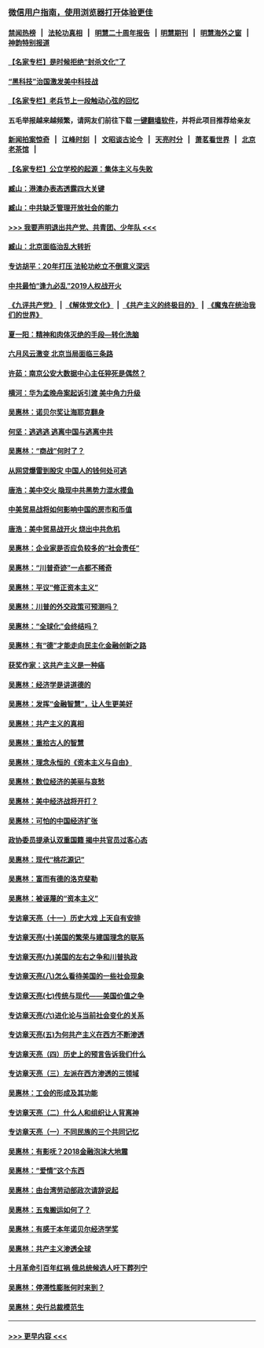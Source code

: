 ### [微信用户指南，使用浏览器打开体验更佳](https://github.com/gfw-breaker/banned-news1/blob/master/indexes/wechat-guide.md?t=0)
#### [禁闻热榜](热点新闻.md?t=0)  &nbsp;&nbsp;|&nbsp;&nbsp; [法轮功真相](https://github.com/gfw-breaker/truth/blob/master/README.md?t=0) &nbsp;&nbsp;|&nbsp;&nbsp; [明慧二十周年报告](https://github.com/gfw-breaker/mh-reports/blob/master/README.md?t=0) &nbsp;&nbsp;|&nbsp;&nbsp;[明慧期刊](https://github.com/gfw-breaker/mh-qikan) &nbsp;&nbsp;|&nbsp;&nbsp; [明慧海外之窗](https://github.com/gfw-breaker/mh-news/blob/master/README.md?t=0) &nbsp;&nbsp;|&nbsp;&nbsp; [神韵特别报道](https://github.com/gfw-breaker/mh-news/blob/master/shenyun.md?t=0)
#### [【名家专栏】是时候拒绝“封杀文化”了](../pages/nsc423/n11814093.md?t=02090755) 
#### [“黑科技”治国激发美中科技战](../pages/nsc423/n11638056.md?t=02090755) 
#### [【名家专栏】老兵节上一段触动心弦的回忆](../pages/nsc423/n11646016.md?t=02090755) 
#### 五毛举报越来越频繁，请网友们前往下载 [一键翻墙软件](https://github.com/gfw-breaker/ssr-accounts)，并将此项目推荐给亲友
#### [新闻拍案惊奇](https://github.com/gfw-breaker/banned-news1/blob/master/pages/link4.md) &nbsp;&nbsp;|&nbsp;&nbsp; [江峰时刻](https://github.com/gfw-breaker/banned-news1/blob/master/pages/link4.md) &nbsp;&nbsp;|&nbsp;&nbsp; [文昭谈古论今](https://github.com/gfw-breaker/banned-news1/blob/master/pages/link4.md) &nbsp;&nbsp;|&nbsp;&nbsp; [天亮时分](https://github.com/gfw-breaker/banned-news1/blob/master/pages/link4.md) &nbsp;&nbsp;|&nbsp;&nbsp; [萧茗看世界](https://github.com/gfw-breaker/banned-news1/blob/master/pages/link4.md) &nbsp;&nbsp;|&nbsp;&nbsp; [北京老茶馆](https://github.com/gfw-breaker/banned-news1/blob/master/pages/link4.md) &nbsp;&nbsp;|&nbsp;&nbsp; 
#### [【名家专栏】公立学校的起源：集体主义与失败](../pages/nsc423/n11601833.md?t=02090755) 
#### [臧山：港澳办表态透露四大关键](../pages/nsc423/n11421628.md?t=02090755) 
#### [臧山：中共缺乏管理开放社会的能力](../pages/nsc423/n11407457.md?t=02090755) 
#### [>>> 我要声明退出共产党、共青团、少年队 <<<](https://github.com/begood0513/goodnews/blob/master/quit/letter.md) 
#### [臧山：北京面临治乱大转折](../pages/nsc423/n11406895.md?t=02090755) 
#### [专访胡平：20年打压 法轮功屹立不倒意义深远](../pages/nsc423/n11398800.md?t=02090755) 
#### [中共最怕“逢九必乱”2019人权战开火](../pages/nsc423/n11385248.md?t=02090755) 
#### [《九评共产党》](https://github.com/begood0513/9ping.md/blob/master/README.md) &nbsp;|&nbsp; [《解体党文化》](../../../../jtdwh.md/blob/master/README.md)  &nbsp;|&nbsp; [《共产主义的终极目的》](../../../../gczydzjmd.md/blob/master/README.md) &nbsp;|&nbsp; [《魔鬼在统治我们的世界》](../../../../mgztzwmdsj.md/blob/master/README.md) 
#### [夏一阳：精神和肉体灭绝的手段—转化洗脑](../pages/nsc423/n11368250.md?t=02090755) 
#### [六月风云激变 北京当局面临三条路](../pages/nsc423/n11313668.md?t=02090755) 
#### [许茹：南京公安大数据中心主任猝死是偶然？](../pages/nsc423/n11064744.md?t=02090755) 
#### [横河：华为孟晚舟案起诉引渡 美中角力升级](../pages/nsc423/n11027230.md?t=02090755) 
#### [吴惠林：诺贝尔奖让海耶克翻身](../pages/nsc423/n10890049.md?t=02090755) 
#### [何坚：逃逃逃 逃离中国与逃离中共](../pages/nsc423/n10592891.md?t=02090755) 
#### [吴惠林：“商战”何时了？](../pages/nsc423/n10573558.md?t=02090755) 
#### [从网贷爆雷到股灾 中国人的钱何处可逃](../pages/nsc423/n10572800.md?t=02090755) 
#### [唐浩：美中交火 隐现中共黑势力混水摸鱼](../pages/nsc423/n10544040.md?t=02090755) 
#### [中美贸易战将如何影响中国的房市和币值](../pages/nsc423/n10543697.md?t=02090755) 
#### [唐浩：美中贸易战开火 烧出中共危机](../pages/nsc423/n10540126.md?t=02090755) 
#### [吴惠林：企业家是否应负较多的“社会责任”](../pages/nsc423/n10535022.md?t=02090755) 
#### [吴惠林：“川普奇迹”一点都不稀奇](../pages/nsc423/n10512808.md?t=02090755) 
#### [吴惠林：平议“修正资本主义”](../pages/nsc423/n10495724.md?t=02090755) 
#### [吴惠林：川普的外交政策可预测吗？](../pages/nsc423/n10462387.md?t=02090755) 
#### [吴惠林：“全球化”会终结吗？](../pages/nsc423/n10452838.md?t=02090755) 
#### [吴惠林：有“德”才能走向民主化金融创新之路](../pages/nsc423/n10432292.md?t=02090755) 
#### [获奖作家：这共产主义是一种癌](../pages/nsc423/n10431541.md?t=02090755) 
#### [吴惠林：经济学是讲道德的](../pages/nsc423/n10398014.md?t=02090755) 
#### [吴惠林：发挥“金融智慧”，让人生更美好](../pages/nsc423/n10375019.md?t=02090755) 
#### [吴惠林：共产主义的真相](../pages/nsc423/n10351394.md?t=02090755) 
#### [吴惠林：重拾古人的智慧](../pages/nsc423/n10337691.md?t=02090755) 
#### [吴惠林：理念永恒的《资本主义与自由》](../pages/nsc423/n10316274.md?t=02090755) 
#### [吴惠林：数位经济的美丽与哀愁](../pages/nsc423/n10292946.md?t=02090755) 
#### [吴惠林：美中经济战将开打？](../pages/nsc423/n10258825.md?t=02090755) 
#### [吴惠林：可怕的中国经济扩张](../pages/nsc423/n10219147.md?t=02090755) 
#### [政协委员提承认双重国籍 揭中共官员过客心态](../pages/nsc423/n10208809.md?t=02090755) 
#### [吴惠林：现代“桃花源记”](../pages/nsc423/n10185234.md?t=02090755) 
#### [吴惠林：富而有德的洛克斐勒](../pages/nsc423/n10142264.md?t=02090755) 
#### [吴惠林：被诬蔑的“资本主义”](../pages/nsc423/n10124816.md?t=02090755) 
#### [专访章天亮（十一）历史大戏 上天自有安排](../pages/nsc423/n10094905.md?t=02090755) 
#### [专访章天亮(十)美国的繁荣与建国理念的联系](../pages/nsc423/n10094899.md?t=02090755) 
#### [专访章天亮(九)美国的左右之争和川普执政](../pages/nsc423/n10094889.md?t=02090755) 
#### [专访章天亮(八)怎么看待美国的一些社会现象](../pages/nsc423/n10094857.md?t=02090755) 
#### [专访章天亮(七)传统与现代——美国价值之争](../pages/nsc423/n10093140.md?t=02090755) 
#### [专访章天亮(六)进化论与当前社会变化的关系](../pages/nsc423/n10092036.md?t=02090755) 
#### [专访章天亮(五)为何共产主义在西方不断渗透](../pages/nsc423/n10083620.md?t=02090755) 
#### [专访章天亮（四）历史上的预言告诉我们什么](../pages/nsc423/n10083606.md?t=02090755) 
#### [专访章天亮（三）左派在西方渗透的三领域](../pages/nsc423/n10081115.md?t=02090755) 
#### [吴惠林：工会的形成及其功能](../pages/nsc423/n10080633.md?t=02090755) 
#### [专访章天亮（二）什么人和组织让人背离神](../pages/nsc423/n10076637.md?t=02090755) 
#### [专访章天亮（一）不同民族的三个共同记忆](../pages/nsc423/n10074188.md?t=02090755) 
#### [吴惠林：有影呒？2018金融泡沫大地震](../pages/nsc423/n10040534.md?t=02090755) 
#### [吴惠林：“爱情”这个东西](../pages/nsc423/n10019423.md?t=02090755) 
#### [吴惠林：由台湾劳动部政次请辞说起](../pages/nsc423/n9979679.md?t=02090755) 
#### [吴惠林：五鬼搬运如何了？](../pages/nsc423/n9925338.md?t=02090755) 
#### [吴惠林：有感于本年诺贝尔经济学奖](../pages/nsc423/n9871883.md?t=02090755) 
#### [吴惠林：共产主义渗透全球](../pages/nsc423/n9812748.md?t=02090755) 
#### [十月革命引百年红祸 俄总统候选人吁下葬列宁](../pages/nsc423/n9810182.md?t=02090755) 
#### [吴惠林：停滞性膨胀何时来到？](../pages/nsc423/n9764136.md?t=02090755) 
#### [吴惠林：央行总裁模范生](../pages/nsc423/n9728134.md?t=02090755) 

----
#### [ >>> 更早内容 <<< ](../indexes/nsc423-earlier.md)
